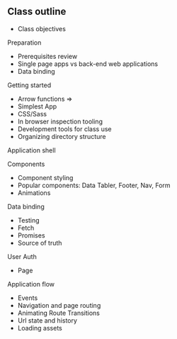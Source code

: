 ## Class outline
- Class objectives

Preparation
- Prerequisites review
- Single page apps vs back-end web applications
- Data binding 

Getting started
- Arrow functions =>
- Simplest App
- CSS/Sass
- In browser inspection tooling
- Development tools for class use
- Organizing directory structure 


Application shell

Components
- Component styling
- Popular components: Data Tabler, Footer, Nav, Form
- Animations

Data binding
- Testing
- Fetch
- Promises
- Source of truth

User Auth
- Page

Application flow
- Events
- Navigation and page routing
- Animating Route Transitions
- Url state and history
- Loading assets




